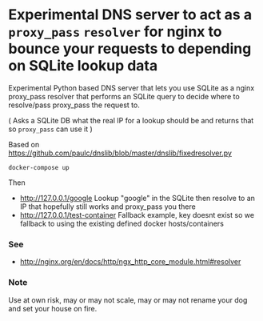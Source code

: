 # Experimental DNS server to act as a `proxy_pass` `resolver` for nginx to bounce your requests to depending on SQLite lookup data

Experimental Python based DNS server that lets you use SQLite as a nginx proxy_pass resolver that performs an SQLite query to decide where to resolve/pass proxy_pass the request to.

( Asks a SQLite DB what the real IP for a lookup should be and returns that so `proxy_pass` can use it )

Based on https://github.com/paulc/dnslib/blob/master/dnslib/fixedresolver.py


`docker-compose up`

Then

- http://127.0.0.1/google Lookup "google" in the SQLite then resolve to an IP that hopefully still works and proxy_pass you there
- http://127.0.0.1/test-container Fallback example, key doesnt exist so we fallback to using the existing defined docker hosts/containers

### See
- http://nginx.org/en/docs/http/ngx_http_core_module.html#resolver

### Note

Use at own risk, may or may not scale, may or may not rename your dog and set your house on fire.
